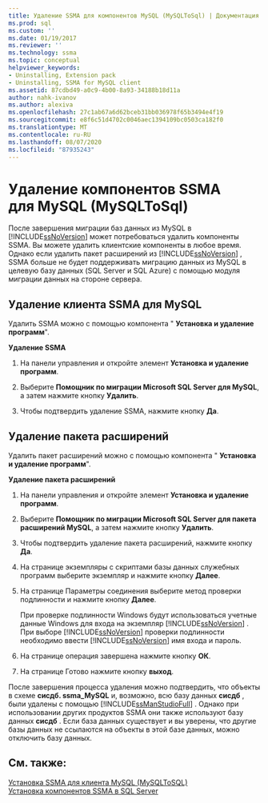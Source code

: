 ```yaml
---
title: Удаление SSMA для компонентов MySQL (MySQLToSql) | Документация Майкрософт
ms.prod: sql
ms.custom: ''
ms.date: 01/19/2017
ms.reviewer: ''
ms.technology: ssma
ms.topic: conceptual
helpviewer_keywords:
- Uninstalling, Extension pack
- Uninstalling, SSMA for MySQL client
ms.assetid: 87cdbd49-a0c9-4b00-8a93-34188b18d11a
author: nahk-ivanov
ms.author: alexiva
ms.openlocfilehash: 27c1ab67a6d62bceb31bb036978f65b3494e4f19
ms.sourcegitcommit: e8f6c51d4702c0046aec1394109bc0503ca182f0
ms.translationtype: MT
ms.contentlocale: ru-RU
ms.lasthandoff: 08/07/2020
ms.locfileid: "87935243"
---
```

# <a name="removing-the-ssma-for-mysql-components-mysqltosql"></a>Удаление компонентов SSMA для MySQL (MySQLToSql)
После завершения миграции баз данных из MySQL в [!INCLUDE[ssNoVersion](../../includes/ssnoversion-md.md)] может потребоваться удалить компоненты SSMA. Вы можете удалить клиентские компоненты в любое время. Однако если удалить пакет расширений из [!INCLUDE[ssNoVersion](../../includes/ssnoversion-md.md)] , SSMA больше не будет поддерживать миграцию данных из MySQL в целевую базу данных (SQL Server и SQL Azure) с помощью модуля миграции данных на стороне сервера.  
  
## <a name="uninstalling-the-ssma-for-mysql-client"></a>Удаление клиента SSMA для MySQL  
Удалить SSMA можно с помощью компонента " **Установка и удаление программ**".  
  
**Удаление SSMA**  
  
1.  На панели управления и откройте элемент **Установка и удаление программ**.  
  
2.  Выберите **Помощник по миграции Microsoft SQL Server для MySQL**, а затем нажмите кнопку **Удалить**.  
  
3.  Чтобы подтвердить удаление SSMA, нажмите кнопку **Да**.  
  
## <a name="uninstalling-the-extension-pack"></a>Удаление пакета расширений  
Удалить пакет расширений можно с помощью компонента " **Установка и удаление программ**".  
  
**Удаление пакета расширений**  
  
1.  На панели управления и откройте элемент **Установка и удаление программ**.  
  
2.  Выберите **Помощник по миграции Microsoft SQL Server для пакета расширений MySQL**, а затем нажмите кнопку **Удалить**.  
  
3.  Чтобы подтвердить удаление пакета расширений, нажмите кнопку **Да**.  
  
4.  На странице экземпляры с скриптами базы данных служебных программ выберите экземпляр и нажмите кнопку **Далее**.  
  
5.  На странице Параметры соединения выберите метод проверки подлинности и нажмите кнопку **Далее**.  
  
    При проверке подлинности Windows будут использоваться учетные данные Windows для входа на экземпляр [!INCLUDE[ssNoVersion](../../includes/ssnoversion-md.md)] . При выборе [!INCLUDE[ssNoVersion](../../includes/ssnoversion-md.md)] проверки подлинности необходимо ввести [!INCLUDE[ssNoVersion](../../includes/ssnoversion-md.md)] имя входа и пароль.  
  
6.  На странице операция завершена нажмите кнопку **ОК**.  
  
7.  На странице Готово нажмите кнопку **выход**.  
  
После завершения процесса удаления можно подтвердить, что объекты в схеме **сисдб. ssma_MySQL** и, возможно, всю базу данных **сисдб** , были удалены с помощью [!INCLUDE[ssManStudioFull](../../includes/ssmanstudiofull-md.md)] . Однако при использовании других продуктов SSMA они также используют базу данных **сисдб** . Если база данных существует и вы уверены, что другие базы данных не ссылаются на объекты в этой базе данных, можно отключить базу данных.  
  
## <a name="see-also"></a>См. также:  
[Установка SSMA для клиента MySQL &#40;MySQLToSQL&#41;](../../ssma/mysql/installing-ssma-for-mysql-client-mysqltosql.md)  
[Установка компонентов SSMA в SQL Server](installing-ssma-components-on-sql-server-mysqltosql.md)  
  
